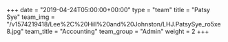 +++
date = "2019-04-24T05:00:00+00:00"
type = "team"
title = "Patsy Sye"
team_img = "/v1574219418/Lee%2C%20Hill%20and%20Johnston/LHJ.PatsySye_ro5xe8.jpg"
team_title = "Accounting"
team_group = "Admin"
weight = 2
+++